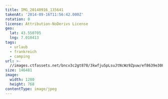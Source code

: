 ```yaml
---
title: IMG_20140916_135641
takenAt: '2014-09-16T11:56:42.000Z'
rotation: 0
license: Attribution-NoDerivs License
geo:
  lat: 43.550705
  lng: 7.010413
tags:
  - urlaub
  - frankreich
  - camping
url: >-
  //images.ctfassets.net/bncv3c2gt878/3kwfju5pLsuJtNcWz9Zpuw/ef8639e308325090ee3ba0704a4687d5/img_20140916_135641_28208777472_o
size: 146481
image:
  width: 1280
  height: 768
contentType: image/jpeg
---
```


